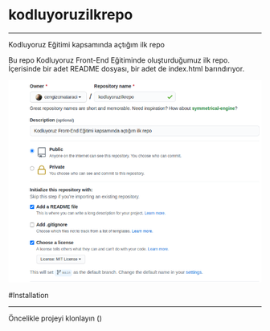 # kodluyoruzilkrepo

--------------------------------------------

Kodluyoruz Eğitimi kapsamında açtığım ilk repo

Bu repo Kodluyoruz Front-End Eğitiminde oluşturduğumuz ilk repo. İçerisinde bir adet README dosyası, bir adet de index.html barındırıyor.

![github resim](https://raw.githubusercontent.com/Kodluyoruz/taskforce/main/git/odev1/figures/github.png)

#Installation

---------------------------------------------

Öncelikle projeyi klonlayın ()
